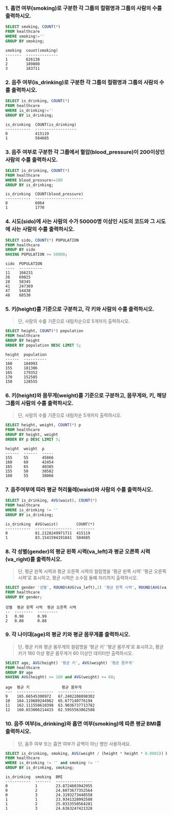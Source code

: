 ###  1. 흡연 여부(smoking)로 구분한 각 그룹의 컬렴명과 그룹의 사람의 수를 출력하시오.

```sql 
SELECT smoking, COUNT(*) 
FROM healthcare 
WHERE smoking!='' 
GROUP BY smoking;
```

```
smoking  count(smoking)
-------  --------------
1        626138
2        189808
3        183711
```



###  2. 음주 여부(is_drinking)로 구분한 각 그룹의 컬렴명과 그룹의 사람의 수를 출력하시오.

```sql 
SELECT is_drinking, COUNT(*) 
FROM healthcare 
WHERE is_drinking!='' 
GROUP BY is_drinking;
```

```
is_drinking  COUNT(is_drinking)
-----------  ------------------
0            415119
1            584685
```



### 3. 음주 여부로 구분한 각 그룹에서 혈압(blood_pressure)이 200이상인 사람의 수를 출력하시오.

```sql
SELECT is_drinking, COUNT(*) 
FROM healthcare 
WHERE blood_pressure>=200 
GROUP BY is_drinking;
```

```
is_drinking  COUNT(blood_pressure)
-----------  ---------------------
0            6064
1            1770
```



### 4. 시도(sido)에 사는 사람의 수가 50000명 이상인 시도의 코드와 그 시도에 사는 사람의 수를 출력하시오.

```sql
SELECT sido, COUNT(*) POPULATION 
FROM healthcare 
GROUP BY sido 
HAVING POPULATION >= 50000;
```

```
sido  POPULATION
----  ----------
11    166231
26    69025
28    58345
41    247369
47    54438
48    68530
```



### 5. 키(height)를 기준으로 구분하고, 각 키와 사람의 수를 출력하시오.

> 단, 사람의 수를 기준으로 내림차순으로 5개까지 출력하시오.

```sql
SELECT height, COUNT(*) population 
FROM healthcare 
GROUP BY height 
ORDER BY population DESC LIMIT 5;
```

```
height  population
------  ----------
160     184993
155     181306
165     179352
170     152585
150     128555
```



### 6. 키(height)와 몸무게(weight)를 기준으로 구분하고, 몸무게와, 키, 해당 그룹의 사람의 수를 출력하시오. 

> 단, 사람의 수를 기준으로 내림차순 5개까지 출력하시오.

```sql
SELECT height, weight, COUNT(*) p
FROM healthcare
GROUP BY height, weight
ORDER BY p DESC LIMIT 5;
```

```
height  weight  p
------  ------  -----
155     55      45866
160     60      42454
165     65      40385
155     50      38582
160     55      38066
```



### 7. 음주여부에 따라 평균 허리둘레(waist)와 사람의 수를 출력하시오.

```sql 
SELECT is_drinking, AVG(waist), COUNT(*)
FROM healthcare
WHERE is_drinking != ''
GROUP BY is_drinking;
```

```
is_drinking  AVG(waist)        COUNT(*)
-----------  ----------------  --------
0            81.2128249971711  415119
1            83.1541594191841  584685
```



### 8. 각 성별(gender)의 평균 왼쪽 시력(va_left)과 평균 오른쪽 시력(va_right)를 출력하시오.

> 단, 평균 왼쪽 시력과 평균 오른쪽 시력의 컬럼명을 '평균 왼쪽 시력' '평균 오른쪽 시력'로 표시하고, 평균 시력은 소수점 둘째 자리까지 출력하시오.

```sql
SELECT gender '성별', ROUND(AVG(va_left),2) '평균 왼쪽 시력', ROUND(AVG(va_right),2) '평균 오른쪽 시력'
FROM healthcare
GROUP BY gender;
```

```
성별  평균 왼쪽 시력  평균 오른쪽 시력
--  --------  ---------
1   0.98      0.99
2   0.88      0.88
```



### 9. 각 나이대(age)의 평균 키와 평균 몸무게를 출력하시오.

> 단, 평균 키와 평균 몸무게의 컬럼명을 '평균 키' '평균 몸무게'로 표시하고, 평균키가 160 이상 평균 몸무게가 60 이상인 데이터만 출력하시오.

```sql
SELECT age, AVG(height) '평균 키', AVG(weight) '평균 몸무게'
FROM healthcare
GROUP BY age
HAVING AVG(height) >= 160 and AVG(weight) >= 60;
```

```
age  평균 키              평균 몸무게
---  ----------------  ----------------
9    165.66545300972   67.2402208898302
10   164.119689244962  65.677140776194
11   162.111550610398  63.9036737713782
12   160.653006214415  62.5955563062588
```



### 10. 음주 여부(is_drinking)와 흡연 여부(smoking)에 따른 평균 BMI를 출력하시오.

> 단, 음주 여부 또는 흡연 여부가 공백이 아닌 행만 사용하세요.

```sql
SELECT is_drinking, smoking, AVG(weight / (height * height * 0.0001)) BMI
FROM healthcare
WHERE is_drinking != '' and smoking != ''
GROUP BY is_drinking, smoking;
```

```
is_drinking  smoking  BMI
-----------  -------  ----------------
0            1        23.8724603942955
0            2        24.6073677352564
0            3        24.3193273448558
1            1        23.9341328992508
1            2        25.0333550564281
1            3        24.6363247421328
```


